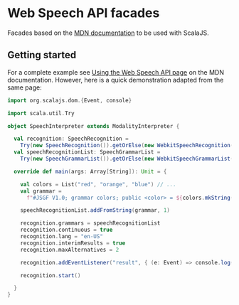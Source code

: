 # Web Speech API facades

Facades based on the [MDN documentation](https://developer.mozilla.org/en-US/docs/Web/API/Web_Speech_API) to be used with ScalaJS.

## Getting started

For a complete example see [Using the Web Speech API page](https://developer.mozilla.org/en-US/docs/Web/API/Web_Speech_API/Using_the_Web_Speech_API) on the MDN documentation. However, here is a quick demonstration adapted from the same page:

```scala
import org.scalajs.dom.{Event, console}

import scala.util.Try

object SpeechInterpreter extends ModalityInterpreter {

  val recognition: SpeechRecognition =
    Try(new SpeechRecognition()).getOrElse(new WebkitSpeechRecognition())
  val speechRecognitionList: SpeechGrammarList =
    Try(new SpeechGrammarList()).getOrElse(new WebkitSpeechGrammarList())

  override def main(args: Array[String]): Unit = {

    val colors = List("red", "orange", "blue") // ...
    val grammar =
      f"#JSGF V1.0; grammar colors; public <color> = ${colors.mkString(" | ")};"

    speechRecognitionList.addFromString(grammar, 1)

    recognition.grammars = speechRecognitionList
    recognition.continuous = true
    recognition.lang = "en-US"
    recognition.interimResults = true
    recognition.maxAlternatives = 2

    recognition.addEventListener("result", { (e: Event) => console.log(e) }, false)

    recognition.start()

  }
}
```
